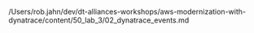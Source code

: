 /Users/rob.jahn/dev/dt-alliances-workshops/aws-modernization-with-dynatrace/content/50_lab_3/02_dynatrace_events.md